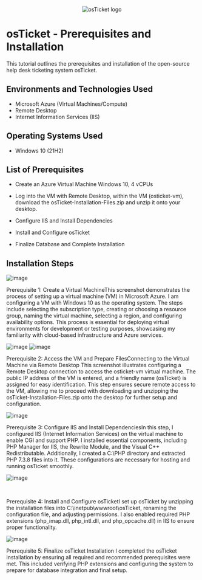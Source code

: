 <p align="center">
<img src="https://i.imgur.com/Clzj7Xs.png" alt="osTicket logo"/>
</p>

<h1>osTicket - Prerequisites and Installation</h1>
This tutorial outlines the prerequisites and installation of the open-source help desk ticketing system osTicket.<br />





<h2>Environments and Technologies Used</h2>

- Microsoft Azure (Virtual Machines/Compute)
- Remote Desktop
- Internet Information Services (IIS)

<h2>Operating Systems Used </h2>

- Windows 10</b> (21H2)

<h2>List of Prerequisites</h2>

- Create an Azure Virtual Machine Windows 10, 4 vCPUs
- Log into the VM with Remote Desktop, within the VM (osticket-vm), download the osTicket-Installation-Files.zip and unzip it onto your desktop.
- Configure IIS and Install Dependencies

 
- Install and Configure osTicket

- Finalize Database and Complete Installation
<h2>Installation Steps</h2>

![image](https://github.com/user-attachments/assets/3478f492-d3ea-4252-913b-1c024cb6da2e)




Prerequisite 1: Create a Virtual MachineThis screenshot demonstrates the process of setting up a virtual machine (VM) in Microsoft Azure. I am configuring a VM with Windows 10 as the operating system. The steps include selecting the subscription type, creating or choosing a resource group, naming the virtual machine, selecting a region, and configuring availability options. This process is essential for deploying virtual environments for development or testing purposes, showcasing my familiarity with cloud-based infrastructure and Azure services.




![image](https://github.com/user-attachments/assets/9471db84-c7eb-44d6-ac00-8e628ae8bd96)
![image](https://github.com/user-attachments/assets/11063232-7e58-4c30-bf3a-1ed9d4ff209a)





 Prerequisite 2: Access the VM and Prepare FilesConnecting to the Virtual Machine via Remote Desktop
This screenshot illustrates configuring a Remote Desktop connection to access the osticket-vm virtual machine. The public IP address of the VM is entered, and a friendly name (osTicket) is assigned for easy identification. This step ensures secure remote access to the VM, allowing me to proceed with downloading and unzipping the osTicket-Installation-Files.zip onto the desktop for further setup and configuration.
<br />


![image](https://github.com/user-attachments/assets/9a48ddc5-11ea-419e-b32f-b34fad3fb7b4)


<p>
</p>
<p>
Prerequisite 3: Configure IIS and Install DependenciesIn this step, I configured IIS (Internet Information Services) on the virtual machine to enable CGI and support PHP. I installed essential components, including PHP Manager for IIS, the Rewrite Module, and the Visual C++ Redistributable. Additionally, I created a C:\PHP directory and extracted PHP 7.3.8 files into it. These configurations are necessary for hosting and running osTicket smoothly.












![image](https://github.com/user-attachments/assets/e9e4a03e-953b-4c14-908d-e524e122a6d1)

</p>
<br />

<p>
Prerequisite 4: Install and Configure osTicketI set up osTicket by unzipping the installation files into C:\inetpub\wwwroot\osTicket, renaming the configuration file, and adjusting permissions. I also enabled required PHP extensions (php_imap.dll, php_intl.dll, and php_opcache.dll) in IIS to ensure proper functionality.

![image](https://github.com/user-attachments/assets/b7d35079-b73d-4af9-ac1d-4bc233161ac5)

Prerequisite 5: Finalize osTicket Installation
I completed the osTicket installation by ensuring all required and recommended prerequisites were met. This included verifying PHP extensions and configuring the system to prepare for database integration and final setup.


</p>
<br />
